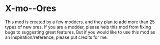 X-mo--Ores
==========

This mod is created by a few modders, and they plan to add more than 25 types of new ores. If you are a modder, please help this mod from fixing bugs to suggesting great features. But if you would like to use this mod as an inspiration/reference, please put credits for me.
